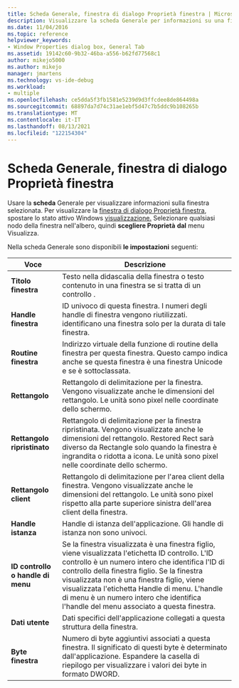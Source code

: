 ```yaml
---
title: Scheda Generale, finestra di dialogo Proprietà finestra | Microsoft Docs
description: Visualizzare la scheda Generale per informazioni su una finestra, tra cui didascalia, handle, rettangolo, handle dell'istanza dell'applicazione, handle di menu e dati utente.
ms.date: 11/04/2016
ms.topic: reference
helpviewer_keywords:
- Window Properties dialog box, General Tab
ms.assetid: 19142c60-9b32-46ba-a556-b62fd77568c1
author: mikejo5000
ms.author: mikejo
manager: jmartens
ms.technology: vs-ide-debug
ms.workload:
- multiple
ms.openlocfilehash: ce5dda5f3fb1581e5239d9d3ffcdee8de864498a
ms.sourcegitcommit: 68897da7d74c31ae1ebf5d47c7b5ddc9b108265b
ms.translationtype: MT
ms.contentlocale: it-IT
ms.lasthandoff: 08/13/2021
ms.locfileid: "122154304"
---
```

# <a name="general-tab-window-properties-dialog-box"></a>Scheda Generale, finestra di dialogo Proprietà finestra
Usare la **scheda** Generale per visualizzare informazioni sulla finestra selezionata. Per visualizzare la [finestra di dialogo Proprietà finestra](../debugger/window-properties-dialog-box.md), spostare lo stato attivo Windows [visualizzazione.](../debugger/windows-view.md) Selezionare qualsiasi nodo della finestra nell'albero, quindi **scegliere Proprietà** **dal** menu Visualizza.

 Nella scheda Generale sono disponibili **le impostazioni** seguenti:

|Voce|Descrizione|
|-----------|-----------------|
|**Titolo finestra**|Testo nella didascalia della finestra o testo contenuto in una finestra se si tratta di un controllo .|
|**Handle finestra**|ID univoco di questa finestra. I numeri degli handle di finestra vengono riutilizzati. identificano una finestra solo per la durata di tale finestra.|
|**Routine finestra**|Indirizzo virtuale della funzione di routine della finestra per questa finestra. Questo campo indica anche se questa finestra è una finestra Unicode e se è sottoclassata.|
|**Rettangolo**|Rettangolo di delimitazione per la finestra. Vengono visualizzate anche le dimensioni del rettangolo. Le unità sono pixel nelle coordinate dello schermo.|
|**Rettangolo ripristinato**|Rettangolo di delimitazione per la finestra ripristinata. Vengono visualizzate anche le dimensioni del rettangolo. Restored Rect sarà diverso da Rectangle solo quando la finestra è ingrandita o ridotta a icona. Le unità sono pixel nelle coordinate dello schermo.|
|**Rettangolo client**|Rettangolo di delimitazione per l'area client della finestra. Vengono visualizzate anche le dimensioni del rettangolo. Le unità sono pixel rispetto alla parte superiore sinistra dell'area client della finestra.|
|**Handle istanza**|Handle di istanza dell'applicazione. Gli handle di istanza non sono univoci.|
|**ID controllo o handle di menu**|Se la finestra visualizzata è una finestra figlio, viene visualizzata l'etichetta ID controllo. L'ID controllo è un numero intero che identifica l'ID di controllo della finestra figlio. Se la finestra visualizzata non è una finestra figlio, viene visualizzata l'etichetta Handle di menu. L'handle di menu è un numero intero che identifica l'handle del menu associato a questa finestra.|
|**Dati utente**|Dati specifici dell'applicazione collegati a questa struttura della finestra.|
|**Byte finestra**|Numero di byte aggiuntivi associati a questa finestra. Il significato di questi byte è determinato dall'applicazione. Espandere la casella di riepilogo per visualizzare i valori dei byte in formato DWORD.|
